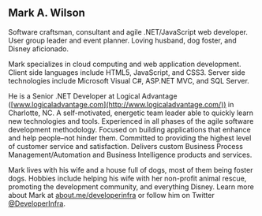 Mark A. Wilson
--------------

Software craftsman, consultant and agile .NET/JavaScript web developer. User group leader and event planner. Loving husband, dog foster, and Disney aficionado.

Mark specializes in cloud computing and web application development. Client side languages include HTML5, JavaScript, and CSS3. Server side technologies include Microsoft Visual C#, ASP.NET MVC, and SQL Server.

He is a Senior .NET Developer at Logical Advantage ([www.logicaladvantage.com](http://www.logicaladvantage.com/)) in Charlotte, NC. A self-motivated, energetic team leader able to quickly learn new technologies and tools. Experienced in all phases of the agile software development methodology. Focused on building applications that enhance and help people–not hinder them. Committed to providing the highest level of customer service and satisfaction. Delivers custom Business Process Management/Automation and Business Intelligence products and services.

Mark lives with his wife and a house full of dogs, most of them being foster dogs. Hobbies include helping his wife with her non-profit animal rescue, promoting the development community, and everything Disney. Learn more about Mark at [about.me/developerinfra](http://about.me/DeveloperInfra) or follow him on Twitter [@DeveloperInfra](http://twitter.com/DeveloperInfra).
